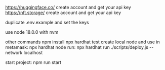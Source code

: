 https://huggingface.co/ create account and get your api key
https://nft.storage/ create account and get your api key

duplicate .env.example and set the keys

use node 18.0.0 with nvm

other commands
npm install
npx hardhat test
create local node and use in metamask: npx hardhat node
run: npx hardhat run ./scripts/deploy.js --network localhost

start project: npm run start

